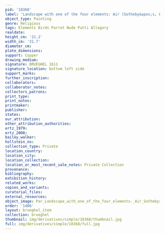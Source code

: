 ```yaml
---
pid: '18368'
label: 'Landscape with one of the four elements: Air (Sotheby&apos;s, London, 1993)'
object_type: Painting
genre: Religious
tags: Elements Birds Parrot Nude Putti Allegory
realdate: 
height_cm: '21.2'
width_cm: '31.7'
diameter_cm: 
plate_dimensions: 
support: Copper
drawing_medium: 
signature: BRUEGHEL 1611
signature_location: bottom left side
support_marks: 
further_inscription: 
collaborators: 
collaborator_notes: 
collectors_patrons: 
print_type: 
print_notes: 
printmaker: 
publisher: 
states: 
our_attribution: 
other_attribution_authorities: 
ertz_1979: 
ertz_2008: 
bailey_walker: 
hollstein_no: 
collection_type: Private
location_country: 
location_city: 
location_collection: 
location_or_most_recent_sale_notes: Private Collection
provenance: 
bibliography: 
exhibition_history: 
related_works: 
copies_and_variants: 
curatorial_files: 
external_resources: 
object_image: Par_Landscape_with_one_of_the_four_elements-_Air_Sothebys_London_1993.png
order: '1406'
layout: brueghel_item
collection: brueghel
thumbnail: img/derivatives/simple/18368/thumbnail.jpg
full: img/derivatives/simple/18368/full.jpg
---
```

